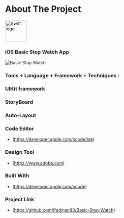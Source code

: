 # About The Project 

<img src="https://swift.org/assets/images/swift.svg" alt="Swift logo" height="70" >

### iOS Basic Stop Watch App

![Basic Stop Watch](https://user-images.githubusercontent.com/45048950/72207987-9f650700-34d8-11ea-9595-f4b1a12598ce.gif)

### Tools + Language + Framework + Techniques :

### UIKit framework

### StoryBoard

### Auto-Layout

### Code Editor

* (https://developer.apple.com/xcode/ide)


### Design Tool

* (https://www.adobe.com)


### Built With

* (https://developer.apple.com/xcode)


### Project Link

* (https://github.com/Padman83/Basic-Stop-Watch)
